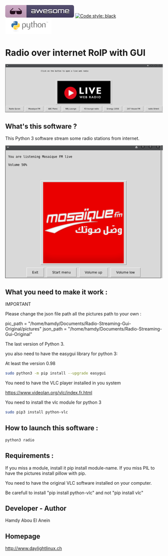 ![Awesome](awesome.svg) [![Code style: black](https://img.shields.io/badge/code%20style-black-000000.svg)](https://github.com/psf/black)  ![Python](python.png)  

# Radio over internet RoIP with GUI


![Screenshot](screenshot3.png)


## What's this software ?  

This Python 3 software stream some radio stations from internet.


![Screenshot](screenshot4.png)


## What you need to make it work :  

IMPORTANT

Please change the json file path all the pictures path to your own :

pic_path = "/home/hamdy/Documents/Radio-Streaming-Gui-Original/pictures" 
json_path = "/home/hamdy/Documents/Radio-Streaming-Gui-Original" 

The last version of Python 3.

you also need to have the easygui library for python 3:

At least the version 0.98

```sh
sudo python3 -m pip install --upgrade easygui 
```

You need to have the VLC player installed in you system 

https://www.videolan.org/vlc/index.fr.html

You need to install the vlc module for python 3

```sh
sudo pip3 install python-vlc
```

## How to launch this software :  

```sh
python3 radio
```  

## Requirements :

If you miss a module, install it pip install module-name. If you miss PIL to have the pictures install pillow with pip.

You need to have the original VLC software installed on your computer.

Be carefull to install "pip install python-vlc" and not "pip install vlc"


## Developer - Author


Hamdy Abou El Anein

## Homepage

http://www.daylightlinux.ch 
